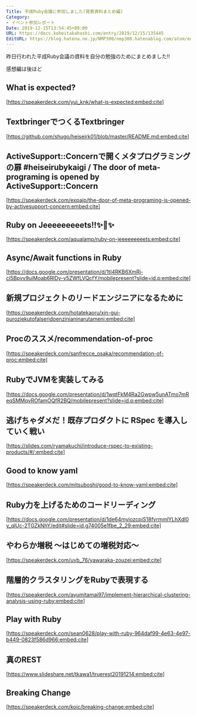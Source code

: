 ```yaml
---
Title: 平成Ruby会議に参加しました(発表資料まとめ編)
Category:
- イベント参加レポート
Date: 2019-12-15T13:54:45+09:00
URL: https://docs.koheitakahashi.com/entry/2019/12/15/135445
EditURL: https://blog.hatena.ne.jp/NMP300/nmp300.hatenablog.com/atom/entry/26006613484288398
---
```


昨日行われた平成Ruby会議の資料を自分の勉強のためにまとめました‼️

感想編は後ほど

## What is expected?

[https://speakerdeck.com/yui_knk/what-is-expected:embed:cite]


## TextbringerでつくるTextbringer

[https://github.com/shugo/heiseirk01/blob/master/README.md:embed:cite]


## ActiveSupport::Concernで開くメタプログラミングの扉 #heiseirubykaigi / The door of meta-programing is opened by ActiveSupport::Concern


[https://speakerdeck.com/expajp/the-door-of-meta-programing-is-opened-by-activesupport-concern:embed:cite]


## Ruby on Jeeeeeeeeets!!✨🚀✨

[https://speakerdeck.com/aqualamp/ruby-on-jeeeeeeeeets:embed:cite]


## Async/Await functions in Ruby

[https://docs.google.com/presentation/d/1tI4RKB6XmRj-cl5Bpvv9uiMoab6RlDy-v5ZWfLVQcfY/mobilepresent?slide=id.p:embed:cite]

## 新規プロジェクトのリードエンジニアになるために


[https://speakerdeck.com/hotatekaoru/xin-gui-puroziekutofalseridoenzinianinarutameni:embed:cite]


## Procのススメ/recommendation-of-proc

[https://speakerdeck.com/sanfrecce_osaka/recommendation-of-proc:embed:cite]


## RubyでJVMを実装してみる

[https://docs.google.com/presentation/d/1wqtFkM4Ra2Gwpw5unATmo7mReqSMMqvROfamOQfR2BQ/mobilepresent?slide=id.p:embed:cite]


## 逃げちゃダメだ！既存プロダクトに RSpec を導入していく戦い

[https://slides.com/ryamakuchi/introduce-rspec-to-existing-products/#/:embed:cite]


## Good to know yaml


[https://speakerdeck.com/mitsuboshi/good-to-know-yaml:embed:cite]


## Ruby力を上げるためのコードリーディング


[https://docs.google.com/presentation/d/1de64myiozcpiS18fvrmmlYLhXdl0y_qlUc-2TGZkNhY/edit#slide=id.g74005e1fbe_2_29:embed:cite]


## やわらか増税 〜はじめての増税対応〜


[https://speakerdeck.com/uvb_76/yawaraka-zouzei:embed:cite]


## 階層的クラスタリングをRubyで表現する


[https://speakerdeck.com/ayumitamai97/implement-hierarchical-clustering-analysis-using-ruby:embed:cite]


## Play with Ruby

[https://speakerdeck.com/sean0628/play-with-ruby-964daf99-4e63-4e97-b449-0823f586d966:embed:cite]

## 真のREST


[https://www.slideshare.net/tkawa1/truerest20191214:embed:cite]


## Breaking Change

[https://speakerdeck.com/koic/breaking-change:embed:cite]

